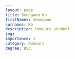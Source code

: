 ```yaml
---
layout: page
title: Seungwon Ko
firstNames: Seungwon
surnames: Ko
description: Honours student
img:
importance: 1
category: Honours
degree: BSc.
---
```


<div class="row">
    <div class="col-sm mt-3 mt-md-0">
        <p style="text-align: justify"></p>
    </div>
    <div class="col-sm mt-3 mt-md-0"></div>
</div>